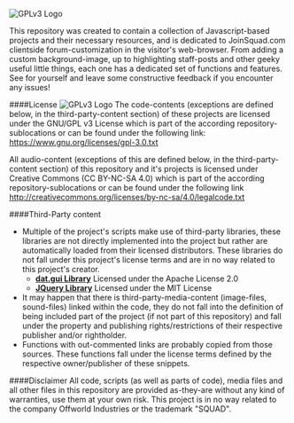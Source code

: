 ![GPLv3 Logo](http://i.imgur.com/fpRDXAN.png)

This repository was created to contain a collection of Javascript-based projects and their necessary resources, and is dedicated to JoinSquad.com clientside forum-customization in the visitor's web-browser.
From adding a custom background-image, up to highlighting staff-posts and other geeky useful little things, each one has a dedicated set of functions and features. See for yourself and leave some constructive feedback if you encounter any issues!

####License
![GPLv3 Logo](https://www.gnu.org/graphics/gplv3-88x31.png)
The code-contents (exceptions are defined below, in the third-party-content section) of these projects are licensed under the GNU/GPL v3 License which is part of the according repository-sublocations or can be found under the following link: https://www.gnu.org/licenses/gpl-3.0.txt

All audio-content (exceptions of this are defined below, in the third-party-content section) of this repository and it's projects is licensed under Creative Commons (CC BY-NC-SA 4.0) which is part of the according repository-sublocations or can be found under the following link http://creativecommons.org/licenses/by-nc-sa/4.0/legalcode.txt

####Third-Party content
* Multiple of the project's scripts make use of third-party libraries, these libraries are not directly implemented into the project but rather are automatically loaded from their licensed distributors. These libraries do not fall under this project's license terms and are in no way related to this project's creator.
  * [**dat.gui Library**](https://github.com/dataarts/dat.gui) Licensed under the Apache License 2.0
  * [**JQuery Library**](https://jquery.org) Licensed under the MIT License
* It may happen that there is third-party-media-content (image-files, sound-files) linked within the code, they do not fall into the definition of being included part of the project (if not part of this repository) and fall under the property and publishing rights/restrictions of their respective publisher and/or rightholder.
* Functions with out-commented links are probably copied from those sources. These functions fall under the license terms defined by the respective owner/publisher of these snippets.

####Disclaimer
All code, scripts (as well as parts of code), media files and all other files in this repository are provided as-they-are without any kind of warranties, use them at your own risk. This project is in no way related to the company Offworld Industries or the trademark "SQUAD".
